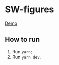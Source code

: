# SW-figures

[Demo](https://sw-figures.vercel.app)

## How to run

1. Run `yarn`;
2. Run `yarn dev`.

